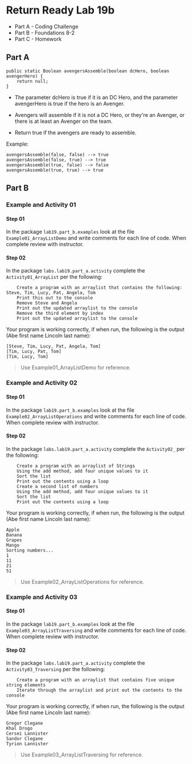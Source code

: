 # Return Ready Lab 19b

* Part A - Coding Challenge
* Part B - Foundations 8-2
* Part C - Homework

## Part A

```
public static Boolean avengersAssemble(boolean dcHero, boolean avengerHero) {
    return null;
}
```

* The parameter dcHero is true if it is an DC Hero,
and the parameter avengerHero is true if the hero is an Avenger. 
* Avengers will assemble if it is not a DC Hero, or they're an Avenger, or there is at least an Avenger on the team.

* Return true if the avengers are ready to assemble.

Example:

```
avengersAssemble(false, false) --> true
avengersAssemble(false, true) --> true
avengersAssemble(true, false) --> false
avengersAssemble(true, true) --> true
```

## Part B

### Example and Activity 01

#### Step 01

In the package `lab19.part_b.examples` look at the file `Example01_ArrayListDemo` and write comments for each line of code. When complete review with instructor.

#### Step 02

In the package `labs.lab19.part_a.activity` complete the `Activity01_ArrayList` per the following:

        Create a program with an arraylist that contains the following: Steve, Tim, Lucy, Pat, Angela, Tom
        Print this out to the console
        Remove Steve and Angela
        Print out the updated arraylist to the console
        Remove the third element by index
        Print out the updated arraylist to the console

Your program is working correctly, if when run, the following is the output (Abe first name Lincoln last name):
```
[Steve, Tim, Lucy, Pat, Angela, Tom]
[Tim, Lucy, Pat, Tom]
[Tim, Lucy, Tom]
```

> Use Example01_ArrayListDemo for reference.


### Example and Activity 02

#### Step 01

In the package `lab19.part_b.examples` look at the file `Example02_ArrayListOperations` and write comments for each line of code. When complete review with instructor.

#### Step 02

In the package `labs.lab19.part_a.activity` complete the `Activity02_` per the following:

        Create a program with an arraylist of Strings
        Using the add method, add four unique values to it
        Sort the list
        Print out the contents using a loop
        Create a second list of numbers
        Using the add method, add four unique values to it
        Sort the list
        Print out the contents using a loop

Your program is working correctly, if when run, the following is the output (Abe first name Lincoln last name):
```
Apple
Banana
Grapes
Mango
Sorting numbers...
1
11
21
51
```

> Use Example02_ArrayListOperations for reference.


### Example and Activity 03

#### Step 01

In the package `lab19.part_b.examples` look at the file `Example03_ArrayListTraversing` and write comments for each line of code. When complete review with instructor.

#### Step 02

In the package `labs.lab19.part_a.activity` complete the `Activity03_Traversing` per the following:

        Create a program with an arraylist that contains five unique string elements
        Iterate through the arraylist and print out the contents to the console

Your program is working correctly, if when run, the following is the output (Abe first name Lincoln last name):
```
Gregor Clegane
Khal Drogo
Cersei Lannister
Sandor Clegane
Tyrion Lannister
```

> Use Example03_ArrayListTraversing for reference.
